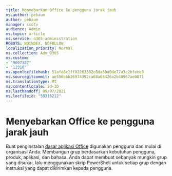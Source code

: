```yaml
---
title: Menyebarkan Office ke pengguna jarak jauh
ms.author: pebaum
author: pebaum
manager: scotv
audience: Admin
ms.topic: article
ms.service: o365-administration
ROBOTS: NOINDEX, NOFOLLOW
localization_priority: Normal
ms.collection: Adm_O365
ms.custom:
- "9007387"
- "12310"
ms.openlocfilehash: 51afa8c1ff92263382c8da50a0de77a3c2bfeee5
ms.sourcegitcommit: ae556b6b26974392ca68a68426a2b40967ae0071
ms.translationtype: MT
ms.contentlocale: id-ID
ms.lasthandoff: 09/07/2021
ms.locfileid: "59316212"
---
```

# <a name="deploy-office-to-remote-users"></a>Menyebarkan Office ke pengguna jarak jauh

Buat penginstalan [dasar aplikasi Office](https://admin.microsoft.com/Adminportal/Home#/officeremoteinstall) digunakan pengguna dan mulai di organisasi Anda. Membangun grup berdasarkan kebutuhan pengguna, produk, aplikasi, dan bahasa. Anda dapat membuat sebanyak mungkin grup yang disukai, lalu menggunakan skrip PowerShell untuk setiap grup dengan instruksi yang dapat dikirimkan kepada pengguna.